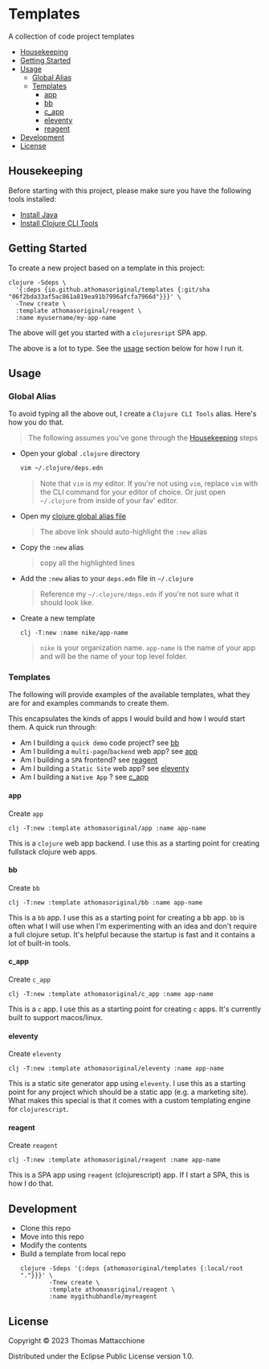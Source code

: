 # Templates

A collection of code project templates

- [Housekeeping]
- [Getting Started]
- [Usage]
  - [Global Alias]
  - [Templates]
    - [app]
    - [bb]
    - [c_app]
    - [eleventy]
    - [reagent]
- [Development]
- [License]

## Housekeeping

Before starting with this project, please make sure you have the following
tools installed:

- [Install Java]
- [Install Clojure CLI Tools]


## Getting Started

To create a new project based on a template in this project:

```command
clojure -Sdeps \
  '{:deps {io.github.athomasoriginal/templates {:git/sha "06f2bda33af5ac861a819ea91b7996afcfa7966d"}}}' \
  -Tnew create \
  :template athomasoriginal/reagent \
  :name myusername/my-app-name
```

The above will get you started with a `clojuresript` SPA app.

The above is a lot to type.  See the [usage] section below for how I run it.

## Usage

### Global Alias

To avoid typing all the above out, I create a `Clojure CLI Tools` alias. Here's
how you do that.

> The following assumes you've gone through the [Housekeeping] steps

- Open your global `.clojure` directory
  ```bash
  vim ~/.clojure/deps.edn
  ```
  > Note that `vim` is _my_ editor.  If you're not using `vim`, replace `vim`
  > with the CLI command for your editor of choice.  Or just open `~/.clojure`
  > from inside of your fav' editor.
- Open my [clojure global alias file]
  > The above link should auto-highlight the `:new` alias
- Copy the `:new` alias
  > copy all the highlighted lines
- Add the `:new` alias to your `deps.edn` file in `~/.clojure`
  > Reference my `~/.clojure/deps.edn` if you're not sure what it should look
  > like.
- Create a new template
  ```command
  clj -T:new :name nike/app-name
  ```
  > `nike` is your organization name.  `app-name` is the name of your app and
  > will be the name of your top level folder.

### Templates

The following will provide examples of the available templates, what they are
for and examples commands to create them.

This encapsulates the kinds of apps I would build and how I would start them.
A quick run through:

* Am I building a `quick demo` code project? see [bb]
* Am I building a `multi-page`/`backend` web app? see [app]
* Am I building a `SPA` frontend? see [reagent]
* Am I building a `Static Site` web app? see [eleventy]
* Am I building a `Native App` ? see [c_app]

#### app

Create `app`

```command
clj -T:new :template athomasoriginal/app :name app-name
```

This is a `clojure` web app backend.  I use this as a starting point for
creating fullstack clojure web apps.

#### bb

Create `bb`

```command
clj -T:new :template athomasoriginal/bb :name app-name
```

This is a `bb` app.  I use this as a starting point for creating a bb app.
`bb` is often what I will use when I'm experimenting with an idea and
don't require a full clojure setup. It's helpful because the startup is fast
and it contains a lot of built-in tools.

#### c_app

Create `c_app`

```command
clj -T:new :template athomasoriginal/c_app :name app-name
```

This is a `c` app.  I use this as a starting point for creating `c` apps. It's
currently built to support macos/linux.

#### eleventy

Create `eleventy`

```command
clj -T:new :template athomasoriginal/eleventy :name app-name
```

This is a static site generator app using `eleventy`.  I use this as a
starting point for any project which should be a static app (e.g. a marketing
site).  What makes this special is that it comes with a custom templating
engine for `clojurescript`.

#### reagent

Create `reagent`

```command
clj -T:new :template athomasoriginal/reagent :name app-name
```

This is a SPA app using `reagent` (clojurescript) app.  If I start a SPA, this
is how I do that.

## Development

- Clone this repo
- Move into this repo
- Modify the contents
- Build a template from local repo
  ```command
  clojure -Sdeps '{:deps {athomasoriginal/templates {:local/root "."}}}' \
          -Tnew create \
          :template athomasoriginal/reagent \
          :name mygithubhandle/myreagent
  ```

## License

Copyright © 2023 Thomas Mattacchione

Distributed under the Eclipse Public License version 1.0.


[Housekeeping]: #housekeeping
[Getting Started]: #getting-started
[Usage]: #usage
[Global Alias]: #global-alias
[Templates]: #templates
[app]: #app
[bb]: #bb
[c_app]: #c_app
[eleventy]: #eleventy
[reagent]: #reagent
[Development]: #development
[License]: #license

[deps-new]: https://github.com/seancorfield/deps-new
[Install Java]: https://www.youtube.com/watch?v=SljDPNwAFOc&t=16s
[Install Clojure CLI Tools]: https://www.youtube.com/watch?v=5_q5pLoz9b0
[clojure global alias file]: https://github.com/athomasoriginal/dotfiles/blob/master/.clojure/deps.edn#L40-L44
[nbb]: https://github.com/babashka/nbb
